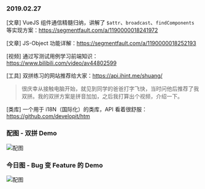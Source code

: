 ### 2019.02.27

[文章] VueJS 组件通信精髓归纳，讲解了 `$attr`、`broadcast`、`findComponents` 等实现方案：<https://segmentfault.com/a/1190000018241972>

[文章] JS-Object 功能详解：<https://segmentfault.com/a/1190000018252193>

[视频] 通过写测试用例学习前端知识：<https://www.bilibili.com/video/av44802599>

[工具] 双拼练习的网站推荐给大家：<https://api.ihint.me/shuang/>
> 很庆幸从接触电脑开始，就见到同学的爸爸打字飞快，当时问他后推荐了我双拼。我的双拼方案是拼音加加，之后我打算出个视频，介绍一下。

[类库] 一个用于 i18N（国际化）的类库，API 看着很舒服：<https://github.com/developit/htm>

### 配图 - 双拼 Demo
![配图](http://ww1.sinaimg.cn/large/62bfa70bly1g0ktrlq96kj222m0zegs1.jpg)

### 今日图 - Bug 变 Feature 的 Demo
![配图](https://ww1.sinaimg.cn/large/62bfa70bly1g0ktvqf8j9g206y089x6p.gif)
